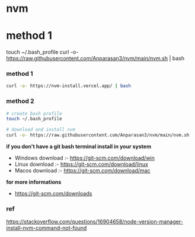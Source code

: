 # nvm

# method 1
touch ~/.bash_profile
curl -o- https://raw.githubusercontent.com/Anparasan3/nvm/main/nvm.sh | bash


### method 1
```sh
curl -o- https://nvm-install.vercel.app/ | bash
```

### method 2
```sh
# create bash profile
touch ~/.bash_profile

# download and install nvm
curl -o- https://raw.githubusercontent.com/Anparasan3/nvm/main/nvm.sh | bash
```


**if you don't have a git bash terminal install in your system**

- Windows download :- https://git-scm.com/download/win
- Linux download :- https://git-scm.com/download/linux
- Macos download :- https://git-scm.com/download/mac


**for more informations**
- https://git-scm.com/downloads

### ref
https://stackoverflow.com/questions/16904658/node-version-manager-install-nvm-command-not-found

